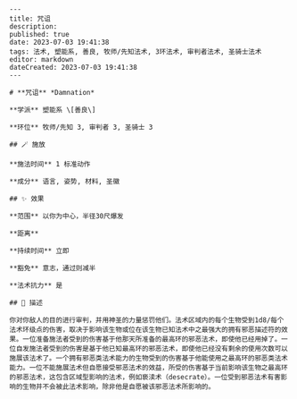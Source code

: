 
    ---
    title: 咒诅
    description: 
    published: true
    date: 2023-07-03 19:41:38
    tags: 法术, 塑能系, 善良, 牧师/先知法术, 3环法术, 审判者法术, 圣骑士法术
    editor: markdown
    dateCreated: 2023-07-03 19:41:38
    ---

    # **咒诅** *Damnation*

    **学派** 塑能系 \[善良\] 

    **环位** 牧师/先知 3, 审判者 3, 圣骑士 3

    ## 🪄 施放

    **施法时间** 1 标准动作

    **成分** 语言, 姿势, 材料, 圣徽

    ## ✨ 效果  

    **范围** 以你为中心，半径30尺爆发

    **距离**   

    **持续时间** 立即 

    **豁免** 意志，通过则减半

    **法术抗力** 是

    ## 📖 描述

    你对你敌人的目的进行审判，并用神圣的力量惩罚他们。法术区域内的每个生物受到1d8/每个法术环级点的伤害，取决于影响该生物或位在该生物已知法术中之最强大的拥有邪恶描述符的效果。一位准备施法者受到的伤害基于他那天所准备的最高环的邪恶法术，即使他已经用掉了。一位自发施法者受到的伤害是基于他已知最高环的邪恶法术，即使他已经没有剩余的使用次数可以施展该法术了。一个拥有邪恶类法术能力的生物受到的伤害基于他能使用之最高环的邪恶类法术能力。一位不能施展法术但自愿接受邪恶法术的效益，所受的伤害基于当前影响该生物之最高环的邪恶法术，这包含区域型影响的法术，例如亵渎术（desecrate）。一位受到邪恶法术有害影响的生物并不会被此法术影响，除非他是自愿被该邪恶法术所影响的。
    
